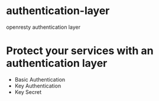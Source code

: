 # authentication-layer
openresty authentication layer

# Protect your services with an authentication layer

* Basic Authentication
* Key Authentication
* Key Secret
